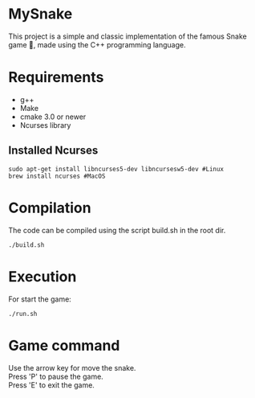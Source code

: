 # MySnake
This project is a simple and classic implementation of the famous Snake game 🐍, made using the C++ programming language.

# Requirements

  * g++
  * Make
  * cmake 3.0 or newer
  * Ncurses library

## Installed Ncurses

```
sudo apt-get install libncurses5-dev libncursesw5-dev #Linux
brew install ncurses #MacOS
```

# Compilation

The code can be compiled using the script build.sh in the root dir.

```
./build.sh
```

# Execution

For start the game:

```
./run.sh
```

# Game command

Use the arrow key for move the snake.<br>
Press 'P' to pause the game.<br>
Press 'E' to exit the game.

